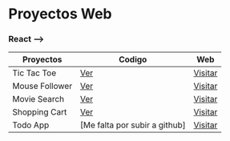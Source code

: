 # Proyectos Web
### React -->
| Proyectos      | Codigo                                                                       | Web                                                                                   |
|----------------|------------------------------------------------------------------------------|---------------------------------------------------------------------------------------|
| Tic Tac Toe    | [Ver](https://github.com/jserraemilio/web-projects/tree/main/tic-tac-toe)    | [Visitar](https://6592b6925e2c05bd96fdfcd6--earnest-melomakarona-1a80ab.netlify.app)  |
| Mouse Follower | [Ver](https://github.com/jserraemilio/web-projects/tree/main/mouse-follower) | [Visitar](https://6592b6d54abcd6bf59ff705f--cheery-mooncake-f3240c.netlify.app)       |
| Movie Search   | [Ver](https://github.com/jserraemilio/web-projects/tree/main/movie-search)   | [Visitar](https://6592b7139d7cd1bd608d50c1--hilarious-biscochitos-bfcd13.netlify.app) |
| Shopping Cart  | [Ver](https://github.com/jserraemilio/web-projects/tree/main/shopping-cart)  | [Visitar](https://6592b73f8522cbbce670153c--unique-sorbet-393db7.netlify.app)         |
| Todo App       | [Me falta por subir a github]                                                | [Visitar](https://6532b4b7b397f5092ce66851--legendary-malasada-a8b33c.netlify.app)    |